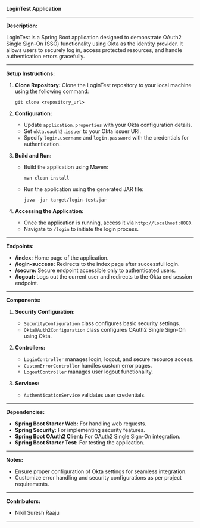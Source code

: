 **LoginTest Application**

---

**Description:**

LoginTest is a Spring Boot application designed to demonstrate OAuth2 Single Sign-On (SSO) functionality using Okta as the identity provider. It allows users to securely log in, access protected resources, and handle authentication errors gracefully.

---

**Setup Instructions:**

1. **Clone Repository:**
   Clone the LoginTest repository to your local machine using the following command:
   ```
   git clone <repository_url>
   ```

2. **Configuration:**
   - Update `application.properties` with your Okta configuration details.
   - Set `okta.oauth2.issuer` to your Okta issuer URI.
   - Specify `login.username` and `login.password` with the credentials for authentication.

3. **Build and Run:**
   - Build the application using Maven:
     ```
     mvn clean install
     ```
   - Run the application using the generated JAR file:
     ```
     java -jar target/login-test.jar
     ```

4. **Accessing the Application:**
   - Once the application is running, access it via `http://localhost:8080`.
   - Navigate to `/login` to initiate the login process.

---

**Endpoints:**

- **/index:** Home page of the application.
- **/login-success:** Redirects to the index page after successful login.
- **/secure:** Secure endpoint accessible only to authenticated users.
- **/logout:** Logs out the current user and redirects to the Okta end session endpoint.

---

**Components:**

1. **Security Configuration:**
   - `SecurityConfiguration` class configures basic security settings.
   - `OktaOAuth2Configuration` class configures OAuth2 Single Sign-On using Okta.

2. **Controllers:**
   - `LoginController` manages login, logout, and secure resource access.
   - `CustomErrorController` handles custom error pages.
   - `LogoutController` manages user logout functionality.

3. **Services:**
   - `AuthenticationService` validates user credentials.

---

**Dependencies:**

- **Spring Boot Starter Web:** For handling web requests.
- **Spring Security:** For implementing security features.
- **Spring Boot OAuth2 Client:** For OAuth2 Single Sign-On integration.
- **Spring Boot Starter Test:** For testing the application.

---

**Notes:**

- Ensure proper configuration of Okta settings for seamless integration.
- Customize error handling and security configurations as per project requirements.

---

**Contributors:**

- Nikil Suresh Raaju

---